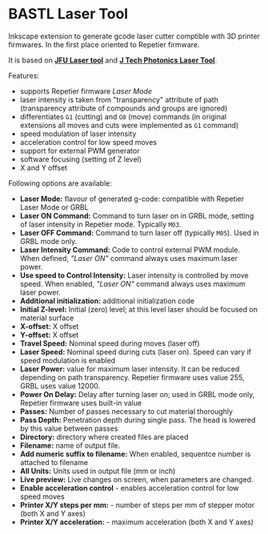 # BASTL Laser Tool

Inkscape extension to generate gcode laser cutter comptible with 3D printer firmwares. In the first place oriented to
Repetier firmware.

It is based on [**JFU Laser tool**](http://www.fucik.name/hw/laser/jfu_laser.php) and [**J Tech Photonics Laser Tool**](https://jtechphotonics.com/?page_id=2012).

Features:

* supports Repetier firmware *Laser Mode*
* laser intensity is taken from "transparency" attribute of path (transparency attribute of compounds and groups are ignored)
* differentiates `G1` (cutting) and `G0` (move) commands (in original extensions all moves and cuts were implemented as `G1` command)
* speed modulation of laser intensity
* acceleration control for low speed moves
* support for external PWM generator
* software focusing (setting of Z level)
* X and Y offset

Following options are available:

- **Laser Mode:**  flavour of generated g-code: compatible with Repetier Laser Mode or GRBL
- **Laser ON Command:**  Command to turn laser on in GRBL mode, setting of laser intensity in Repetier mode. Typically `M03`.
- **Laser OFF Command:** Command to turn laser off (typically `M05`). Used in GRBL mode only.
- **Laser Intensity Command:** Code to control external PWM module. When defined, *"Laser ON"* command always uses maximum laser power.
- **Use speed to Control Intensity:** Laser intensity is controlled by move speed. When enabled, *"Laser ON"* command always uses maximum laser power.
- **Additional initialization:** additional initialization code
- **Initial Z-level:** Initial (zero) level; at this level laser should be focused on material surface
- **X-offset:** X offset
- **Y-offset:** X offset
- **Travel Speed:**  Nominal speed during moves (laser off)
- **Laser Speed:**   Nominal speed during cuts (laser on). Speed can vary if speed modulation is enabled
- **Laser Power:** value for maximum laser intensity. It can be reduced depending on path transparency. Repetier firmware uses value 255, GRBL uses value 12000.
- **Power On Delay:** Delay after turning laser on; used in GRBL mode only, Repetier firmware uses built-in value
- **Passes:**  Number of passes necessary to cut material thoroughly
- **Pass Depth:** Penetration depth during single pass. The head is lowered by this value between passes
- **Directory:**  directory where created files are placed
- **Filename:**  name of output file.
- **Add numeric suffix to filename:** When enabled, sequentce number is attached to filename
- **All Units:**  Units used in output file (mm or inch)
- **Live preview:**  Live changes on screen, when parameters are changed.
- **Enable acceleration control** - enables acceleration control for low speed moves
- **Printer X/Y steps per mm:** - number of steps per mm of stepper motor (both X and Y axes)
- **Printer X/Y acceleration:** - maximum acceleration (both X and Y axes)

